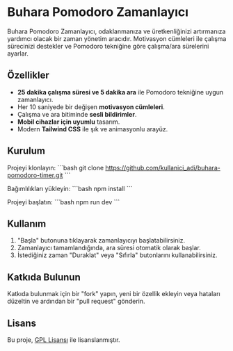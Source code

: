 # Buhara Pomodoro Zamanlayıcı

Buhara Pomodoro Zamanlayıcı, odaklanmanıza ve üretkenliğinizi artırmanıza yardımcı olacak bir zaman yönetim aracıdır. Motivasyon cümleleri ile çalışma sürecinizi destekler ve Pomodoro tekniğine göre çalışma/ara sürelerini ayarlar.

## Özellikler

- **25 dakika çalışma süresi ve 5 dakika ara** ile Pomodoro tekniğine uygun zamanlayıcı.
- Her 10 saniyede bir değişen **motivasyon cümleleri**.
- Çalışma ve ara bitiminde **sesli bildirimler**.
- **Mobil cihazlar için uyumlu** tasarım.
- Modern **Tailwind CSS** ile şık ve animasyonlu arayüz.

## Kurulum

Projeyi klonlayın:
\`\`\`bash
git clone https://github.com/kullanici_adi/buhara-pomodoro-timer.git
\`\`\`

Bağımlılıkları yükleyin:
\`\`\`bash
npm install
\`\`\`

Projeyi başlatın:
\`\`\`bash
npm run dev
\`\`\`

## Kullanım

1. "Başla" butonuna tıklayarak zamanlayıcıyı başlatabilirsiniz.
2. Zamanlayıcı tamamlandığında, ara süresi otomatik olarak başlar.
3. İstediğiniz zaman "Duraklat" veya "Sıfırla" butonlarını kullanabilirsiniz.

## Katkıda Bulunun

Katkıda bulunmak için bir "fork" yapın, yeni bir özellik ekleyin veya hataları düzeltin ve ardından bir "pull request" gönderin.

## Lisans

Bu proje, [GPL Lisansı](LICENSE) ile lisanslanmıştır.
